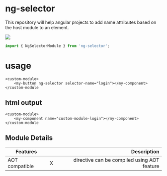# ng-selector
This repository will help angular projects to add name attributes based on the host module to an element.

<a href="http://52.28.171.132:8111/viewType.html?buildTypeId=NgSelector_Build&guest=1">
<img src="http://52.28.171.132:8111/app/rest/builds/buildType(id:NgSelector_Build)/statusIcon"/>
</a>

```javascript
import { NgSelectorModule } from 'ng-selector';
```

# usage

```
<custom-module>
	<my-button ng-selector selector-name="login"></my-component>
</custom-module
```

## html output

```
<custom-module>
	<my-component name="custom-module-login"></my-component>
</custom-module
```


## Module Details

| Features        |            | Description  |
| ------------- |:-------------:| -----:|
| AOT compatible     | X | directive can be compiled using AOT feature |
